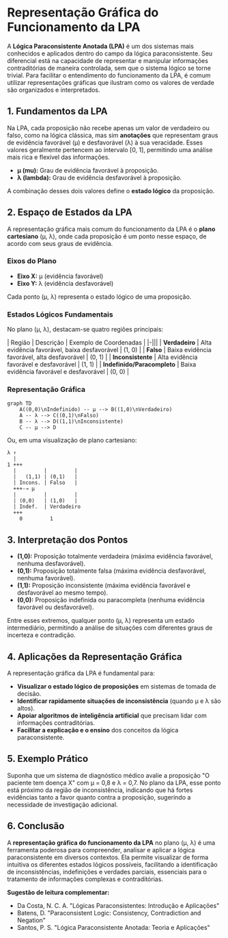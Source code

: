 # Representação Gráfica do Funcionamento da LPA

A **Lógica Paraconsistente Anotada (LPA)** é um dos sistemas mais conhecidos e aplicados dentro do campo da lógica paraconsistente. Seu diferencial está na capacidade de representar e manipular informações contraditórias de maneira controlada, sem que o sistema lógico se torne trivial. Para facilitar o entendimento do funcionamento da LPA, é comum utilizar representações gráficas que ilustram como os valores de verdade são organizados e interpretados.

## 1. Fundamentos da LPA

Na LPA, cada proposição não recebe apenas um valor de verdadeiro ou falso, como na lógica clássica, mas sim **anotações** que representam graus de evidência favorável (μ) e desfavorável (λ) à sua veracidade. Esses valores geralmente pertencem ao intervalo [0, 1], permitindo uma análise mais rica e flexível das informações.

- **μ (mu):** Grau de evidência favorável à proposição.
- **λ (lambda):** Grau de evidência desfavorável à proposição.

A combinação desses dois valores define o **estado lógico** da proposição.

## 2. Espaço de Estados da LPA

A representação gráfica mais comum do funcionamento da LPA é o **plano cartesiano** (μ, λ), onde cada proposição é um ponto nesse espaço, de acordo com seus graus de evidência.

### Eixos do Plano

- **Eixo X:** μ (evidência favorável)
- **Eixo Y:** λ (evidência desfavorável)

Cada ponto (μ, λ) representa o estado lógico de uma proposição.

### Estados Lógicos Fundamentais

No plano (μ, λ), destacam-se quatro regiões principais:

| Região                  | Descrição                                      | Exemplo de Coordenadas |
|-|||
| **Verdadeiro**          | Alta evidência favorável, baixa desfavorável   | (1, 0)                |
| **Falso**               | Baixa evidência favorável, alta desfavorável   | (0, 1)                |
| **Inconsistente**       | Alta evidência favorável e desfavorável        | (1, 1)                |
| **Indefinido/Paracompleto** | Baixa evidência favorável e desfavorável      | (0, 0)                |

### Representação Gráfica

```mermaid
graph TD
    A((0,0)\nIndefinido) -- μ --> B((1,0)\nVerdadeiro)
    A -- λ --> C((0,1)\nFalso)
    B -- λ --> D((1,1)\nInconsistente)
    C -- μ --> D
```

Ou, em uma visualização de plano cartesiano:

```
λ ↑
  |
1 +++
  |         |         |
  |   (1,1) | (0,1)   |
  | Incons. | Falso   |
  +++-→ μ
  |         |         |
  | (0,0)   | (1,0)   |
  | Indef.  | Verdadeiro
  +++
    0         1
```

## 3. Interpretação dos Pontos

- **(1,0):** Proposição totalmente verdadeira (máxima evidência favorável, nenhuma desfavorável).
- **(0,1):** Proposição totalmente falsa (máxima evidência desfavorável, nenhuma favorável).
- **(1,1):** Proposição inconsistente (máxima evidência favorável e desfavorável ao mesmo tempo).
- **(0,0):** Proposição indefinida ou paracompleta (nenhuma evidência favorável ou desfavorável).

Entre esses extremos, qualquer ponto (μ, λ) representa um estado intermediário, permitindo a análise de situações com diferentes graus de incerteza e contradição.

## 4. Aplicações da Representação Gráfica

A representação gráfica da LPA é fundamental para:

- **Visualizar o estado lógico de proposições** em sistemas de tomada de decisão.
- **Identificar rapidamente situações de inconsistência** (quando μ e λ são altos).
- **Apoiar algoritmos de inteligência artificial** que precisam lidar com informações contraditórias.
- **Facilitar a explicação e o ensino** dos conceitos da lógica paraconsistente.

## 5. Exemplo Prático

Suponha que um sistema de diagnóstico médico avalie a proposição "O paciente tem doença X" com μ = 0,8 e λ = 0,7. No plano da LPA, esse ponto está próximo da região de inconsistência, indicando que há fortes evidências tanto a favor quanto contra a proposição, sugerindo a necessidade de investigação adicional.

## 6. Conclusão

A **representação gráfica do funcionamento da LPA** no plano (μ, λ) é uma ferramenta poderosa para compreender, analisar e aplicar a lógica paraconsistente em diversos contextos. Ela permite visualizar de forma intuitiva os diferentes estados lógicos possíveis, facilitando a identificação de inconsistências, indefinições e verdades parciais, essenciais para o tratamento de informações complexas e contraditórias.



**Sugestão de leitura complementar:**  
- Da Costa, N. C. A. "Lógicas Paraconsistentes: Introdução e Aplicações"
- Batens, D. "Paraconsistent Logic: Consistency, Contradiction and Negation"
- Santos, P. S. "Lógica Paraconsistente Anotada: Teoria e Aplicações"